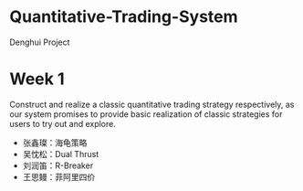 # Quantitative-Trading-System
Denghui Project
# Week 1
Construct and realize a classic quantitative trading strategy respectively, as our system promises to provide basic realization of classic strategies for users to try out and explore. 
* 张鑫璨：海龟策略
* 吴忱松：Dual Thrust
* 刘润笛：R-Breaker
* 王思鳗：菲阿里四价
